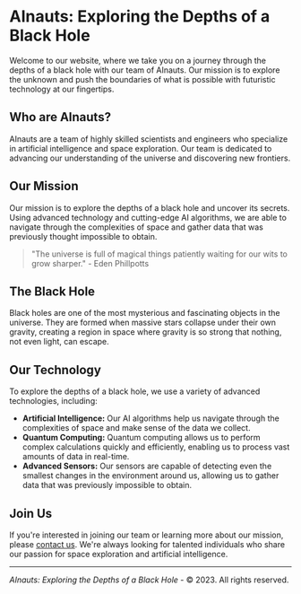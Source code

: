 <!--
Write me markdown content of website with wallpaper:

"A team of AInauts working together to explore the depths of a black hole, with futuristic technology at their fingertips."

The header of the page should not be copy of the text but rather a real content of the website which is using this wallpaper.

- Feel free to use structure like headings, bullets, numbering, blockquotes, paragraphs, horizontal lines, etc.
- You can use formatting like bold or _italic_
- You can include UTF-8 emojis
- Links should be only #hash anchors (and you can refer to the document itself)
- Do not include images
-->

<!--font:Montserrat-->

# AInauts: Exploring the Depths of a Black Hole

Welcome to our website, where we take you on a journey through the depths of a black hole with our team of AInauts. Our mission is to explore the unknown and push the boundaries of what is possible with futuristic technology at our fingertips.

## Who are AInauts?

AInauts are a team of highly skilled scientists and engineers who specialize in artificial intelligence and space exploration. Our team is dedicated to advancing our understanding of the universe and discovering new frontiers.

## Our Mission

Our mission is to explore the depths of a black hole and uncover its secrets. Using advanced technology and cutting-edge AI algorithms, we are able to navigate through the complexities of space and gather data that was previously thought impossible to obtain.

> "The universe is full of magical things patiently waiting for our wits to grow sharper." - Eden Phillpotts

## The Black Hole

Black holes are one of the most mysterious and fascinating objects in the universe. They are formed when massive stars collapse under their own gravity, creating a region in space where gravity is so strong that nothing, not even light, can escape.

## Our Technology

To explore the depths of a black hole, we use a variety of advanced technologies, including:

- **Artificial Intelligence:** Our AI algorithms help us navigate through the complexities of space and make sense of the data we collect.
- **Quantum Computing:** Quantum computing allows us to perform complex calculations quickly and efficiently, enabling us to process vast amounts of data in real-time.
- **Advanced Sensors:** Our sensors are capable of detecting even the smallest changes in the environment around us, allowing us to gather data that was previously impossible to obtain.

## Join Us

If you're interested in joining our team or learning more about our mission, please [contact us](#contact-us). We're always looking for talented individuals who share our passion for space exploration and artificial intelligence.

---

_AInauts: Exploring the Depths of a Black Hole_ - © 2023. All rights reserved.
